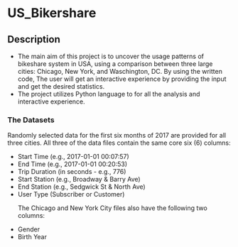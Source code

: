 # US_Bikershare

## Description

- The main aim of this project is to uncover the usage patterns of bikeshare system in USA, using a comparison between three large cities: Chicago, New York, and Waschington, DC. By using the written code, The user will get an interactive experience by providing the input and get the desired statistics.
- The project utilizes Python language to for all the analysis and interactive experience.


### The Datasets 
  Randomly selected data for the first six months of 2017 are provided for all three cities. All three of the data files contain the same core six (6) columns:
<ul>
<li>Start Time (e.g., 2017-01-01 00:07:57)
<li>End Time (e.g., 2017-01-01 00:20:53)
<li>Trip Duration (in seconds - e.g., 776)
<li>Start Station (e.g., Broadway & Barry Ave)
<li>End Station (e.g., Sedgwick St & North Ave)
<li>User Type (Subscriber or Customer)

The Chicago and New York City files also have the following two columns:
<li>Gender
<li>Birth Year
